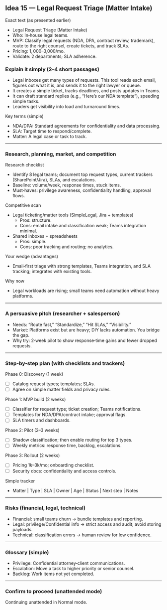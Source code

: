 ## Idea 15 — Legal Request Triage (Matter Intake)

Exact text (as presented earlier)

- Legal Request Triage (Matter Intake)
- Who: In‑house legal teams.
- MVP: Classify legal requests (NDA, DPA, contract review, trademark), route to the right counsel, create tickets, and track SLAs.
- Pricing: $1,000–$3,000/mo.
- Validate: 2 departments; SLA adherence.

### Explain it simply (2–4 short passages)

- Legal inboxes get many types of requests. This tool reads each email, figures out what it is, and sends it to the right lawyer or queue.
- It creates a simple ticket, tracks deadlines, and posts updates in Teams.
- It can draft standard replies (e.g., “Here’s our NDA template”), speeding simple tasks.
- Leaders get visibility into load and turnaround times.

Key terms (simple)

- NDA/DPA: Standard agreements for confidentiality and data processing.
- SLA: Target time to respond/complete.
- Matter: A legal case or task to track.

---

### Research, planning, market, and competition

Research checklist

- Identify 8 legal teams; document top request types, current trackers (SharePoint/Jira), SLAs, and escalations.
- Baseline: volume/week, response times, stuck items.
- Must‑haves: privilege awareness, confidentiality handling, approval flows.

Competitive scan

- Legal ticketing/matter tools (SimpleLegal, Jira + templates)
  - Pros: structure.
  - Cons: email intake and classification weak; Teams integration minimal.
- Shared inboxes + spreadsheets
  - Pros: simple.
  - Cons: poor tracking and routing; no analytics.

Your wedge (advantages)

- Email‑first triage with strong templates, Teams integration, and SLA tracking; integrates with existing tools.

Why now

- Legal workloads are rising; small teams need automation without heavy platforms.

---

### A persuasive pitch (researcher + salesperson)

- Needs: “Route fast,” “Standardize,” “Hit SLAs,” “Visibility.”
- Market: Platforms exist but are heavy; DIY lacks automation. You bridge the gap.
- Why try: 2‑week pilot to show response‑time gains and fewer dropped requests.

---

### Step-by-step plan (with checklists and trackers)

Phase 0: Discovery (1 week)

- [ ] Catalog request types; templates; SLAs.
- [ ] Agree on simple matter fields and privacy rules.

Phase 1: MVP build (2 weeks)

- [ ] Classifier for request type; ticket creation; Teams notifications.
- [ ] Templates for NDA/DPA/contract intake; approval flags.
- [ ] SLA timers and dashboards.

Phase 2: Pilot (2–3 weeks)

- [ ] Shadow classification; then enable routing for top 3 types.
- [ ] Weekly metrics: response time, backlog, escalations.

Phase 3: Rollout (2 weeks)

- [ ] Pricing $1k–$3k/mo; onboarding checklist.
- [ ] Security docs: confidentiality and access controls.

Simple tracker

- Matter | Type | SLA | Owner | Age | Status | Next step | Notes

---

### Risks (financial, legal, technical)

- Financial: small teams churn → bundle templates and reporting.
- Legal: privilege/Confidential info → strict access and audit; avoid storing payloads.
- Technical: classification errors → human review for low confidence.

---

### Glossary (simple)

- Privilege: Confidential attorney‑client communications.
- Escalation: Move a task to higher priority or senior counsel.
- Backlog: Work items not yet completed.

---

### Confirm to proceed (unattended mode)

Continuing unattended in Normal mode.
